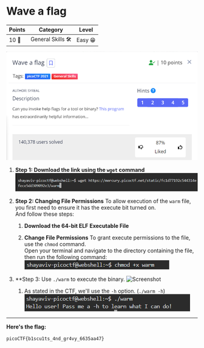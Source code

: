 # Wave a flag

| **Points** |    **Category**      |    **Level** |
|--------|----------------|-------|
| 10 :muscle:     | General Skills 🛠️ | Easy :grin: |

![image](images/1.png)

1. **Step 1: Download the link using the `wget` command**
    ![Screenshot](images/2.png)

2. **Step 2: Changing File Permissions**
    To allow execution of the `warm` file, you first need to ensure it has the execute bit turned on.<br>
    And follow these steps:

    1. **Download the 64-bit ELF Executable File**

    2. **Change File Permissions**
        To grant execute permissions to the file, use the `chmod` command.<br>
        Open your terminal and navigate to the directory containing the file, then run the following command:
        ![Screenshot](images/3.png)

3. **Step 3: Use `./warm` to execute the binary.
    ![Screenshot](4.png)

    1. As stated in the CTF, we'll use the `-h` option. (`./warm -h`)
        ![Screenshot](images/4.png)

---

**Here's the flag:**
```text
picoCTF{b1scu1ts_4nd_gr4vy_6635aa47}
```
